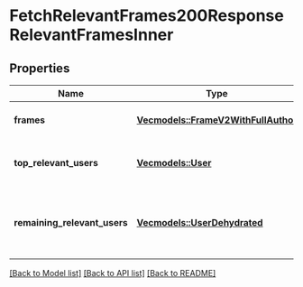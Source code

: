 # FetchRelevantFrames200ResponseRelevantFramesInner

## Properties

Name | Type | Description | Notes
------------ | ------------- | ------------- | -------------
**frames** | [**Vec<models::FrameV2WithFullAuthor>**](FrameV2WithFullAuthor.md) | Array of FrameV2 objects | 
**top_relevant_users** | [**Vec<models::User>**](User.md) | Array of the most relevant users | 
**remaining_relevant_users** | [**Vec<models::UserDehydrated>**](UserDehydrated.md) | Array of remaining relevant users in dehydrated form | 

[[Back to Model list]](../README.md#documentation-for-models) [[Back to API list]](../README.md#documentation-for-api-endpoints) [[Back to README]](../README.md)


